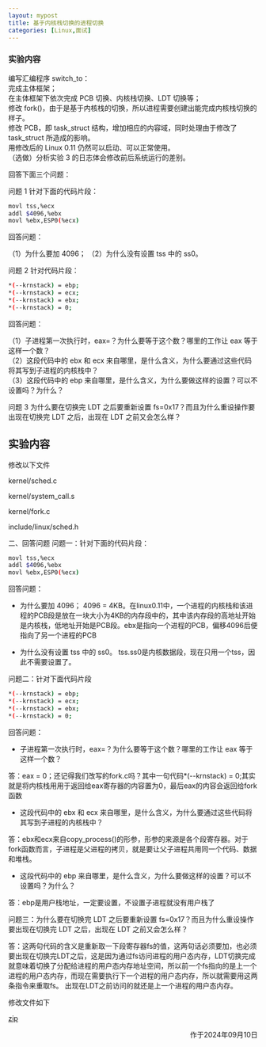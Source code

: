 ```yaml
---
layout: mypost
title: 基于内核栈切换的进程切换
categories: [Linux,面试]
---
```


### 实验内容

编写汇编程序 switch_to：  
完成主体框架；  
在主体框架下依次完成 PCB 切换、内核栈切换、LDT 切换等；  
修改 fork()，由于是基于内核栈的切换，所以进程需要创建出能完成内核栈切换的样子。  
修改 PCB，即 task_struct 结构，增加相应的内容域，同时处理由于修改了 task_struct 所造成的影响。  
用修改后的 Linux 0.11 仍然可以启动、可以正常使用。  
（选做）分析实验 3 的日志体会修改前后系统运行的差别。  

回答下面三个问题：

问题 1
针对下面的代码片段：
```bash
movl tss,%ecx
addl $4096,%ebx
movl %ebx,ESP0(%ecx)
```
回答问题：

（1）为什么要加 4096；
（2）为什么没有设置 tss 中的 ss0。  

问题 2
针对代码片段：
```bash
*(--krnstack) = ebp;
*(--krnstack) = ecx;
*(--krnstack) = ebx;
*(--krnstack) = 0;
```

回答问题：

（1）子进程第一次执行时，eax=？为什么要等于这个数？哪里的工作让 eax 等于这样一个数？  
（2）这段代码中的 ebx 和 ecx 来自哪里，是什么含义，为什么要通过这些代码将其写到子进程的内核栈中？  
（3）这段代码中的 ebp 来自哪里，是什么含义，为什么要做这样的设置？可以不设置吗？为什么？

问题 3
为什么要在切换完 LDT 之后要重新设置 fs=0x17？而且为什么重设操作要出现在切换完 LDT 之后，出现在 LDT 之前又会怎么样？



## 实验内容

修改以下文件


kernel/sched.c

kernel/system_call.s

kernel/fork.c

include/linux/sched.h





二、回答问题
问题一：针对下面的代码片段：

```bash
movl tss,%ecx
addl $4096,%ebx
movl %ebx,ESP0(%ecx)
```



回答问题：

- 为什么要加 4096；
  4096 = 4KB。在linux0.11中，一个进程的内核栈和该进程的PCB段是放在一块大小为4KB的内存段中的，其中该内存段的高地址开始是内核栈，低地址开始是PCB段。ebx是指向一个进程的PCB，偏移4096后便指向了另一个进程的PCB

- 为什么没有设置 tss 中的 ss0。
  tss.ss0是内核数据段，现在只用一个tss，因此不需要设置了。

问题二：针对下面代码片段

```bash
*(--krnstack) = ebp;
*(--krnstack) = ecx;
*(--krnstack) = ebx;
*(--krnstack) = 0;
```



回答问题：

- 子进程第一次执行时，eax=？为什么要等于这个数？哪里的工作让 eax 等于这样一个数？

答：eax = 0；还记得我们改写的fork.c吗？其中一句代码*(--krnstack) = 0;其实就是将内核栈用用于返回给eax寄存器的内容置为0，最后eax的内容会返回给fork函数



- 这段代码中的 ebx 和 ecx 来自哪里，是什么含义，为什么要通过这些代码将其写到子进程的内核栈中？

答：ebx和ecx来自copy_process()的形参，形参的来源是各个段寄存器。对于fork函数而言，子进程是父进程的拷贝，就是要让父子进程共用同一个代码、数据和堆栈。

- 这段代码中的 ebp 来自哪里，是什么含义，为什么要做这样的设置？可以不设置吗？为什么？

答：ebp是用户栈地址，一定要设置，不设置子进程就没有用户栈了



问题三：为什么要在切换完 LDT 之后要重新设置 fs=0x17？而且为什么重设操作要出现在切换完 LDT 之后，出现在 LDT 之前又会怎么样？

答：这两句代码的含义是重新取一下段寄存器fs的值，这两句话必须要加，也必须要出现在切换完LDT之后，这是因为通过fs访问进程的用户态内存，LDT切换完成就意味着切换了分配给进程的用户态内存地址空间，所以前一个fs指向的是上一个进程的用户态内存，而现在需要执行下一个进程的用户态内存，所以就需要用这两条指令来重取fs。 出现在LDT之前访问的就还是上一个进程的用户态内存。





修改文件如下

[zip](os4.zip)


<p align="right">作于2024年09月10日</p>